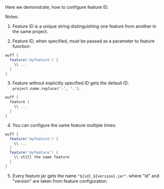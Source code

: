 Here we demonstrate, how to configure feature ID.

Notes:

1. Feature ID is a unique string distinguishing one feature from another in the same project.

2. Feature ID, when specified, must be passed as a parameter to feature function:

  ```groovy
  wuff {
    feature('myfeature') { 
      \\ ...
    }
  }
  ```

3. Feature without explicitly specified ID gets the default ID: `project.name.replace('-', '.')`.

  ```groovy
  wuff {
    feature { 
      \\ ...
    }
  }
  ```

4. You can configure the same feature multiple times:

  ```groovy
  wuff {
    feature('myfeature') { 
      \\ ...
    }
    feature('myfeature') { 
      \\ still the same feature
    }
  }
  ```
  
5. Every feature jar gets the name `"${id}_${version}.jar"`. where "id" and "version" are taken from feature configuration.

